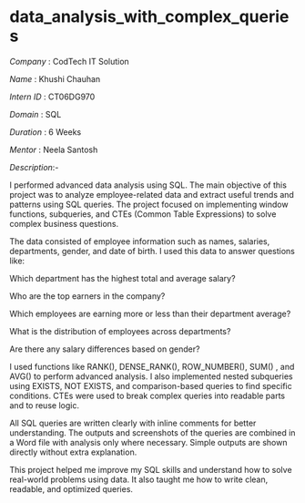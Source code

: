 # data_analysis_with_complex_queries

*Company* : CodTech IT Solution

*Name* : Khushi Chauhan

*Intern ID* : CT06DG970

*Domain* : SQL

*Duration* : 6 Weeks

*Mentor* : Neela Santosh

*Description*:- 

I performed advanced data analysis using SQL. The main objective of this project was to analyze employee-related data and extract useful trends and patterns using SQL queries. The project focused on implementing window functions, subqueries, and CTEs (Common Table Expressions) to solve complex business questions.

The data consisted of employee information such as names, salaries, departments, gender, and date of birth. I used this data to answer questions like:

Which department has the highest total and average salary?

Who are the top earners in the company?

Which employees are earning more or less than their department average?

What is the distribution of employees across departments?

Are there any salary differences based on gender?

I used functions like RANK(), DENSE_RANK(), ROW_NUMBER(), SUM() , and AVG() to perform advanced analysis. I also implemented nested subqueries using EXISTS, NOT EXISTS, and comparison-based queries to find specific conditions. CTEs were used to break complex queries into readable parts and to reuse logic.

All SQL queries are written clearly with inline comments for better understanding. The outputs and screenshots of the queries are combined in a Word file with analysis only where necessary. Simple outputs are shown directly without extra explanation.

This project helped me improve my SQL skills and understand how to solve real-world problems using data. It also taught me how to write clean, readable, and optimized queries.

